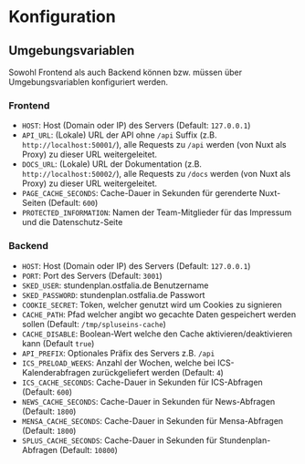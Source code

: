 # Konfiguration

## Umgebungsvariablen

Sowohl Frontend als auch Backend können bzw. müssen über Umgebungsvariablen konfiguriert werden.

### Frontend

- `HOST`: Host (Domain oder IP) des Servers (Default: `127.0.0.1`)
- `API_URL`: (Lokale) URL der API ohne `/api` Suffix (z.B. `http://localhost:50001/`), alle Requests zu `/api` werden (von Nuxt als Proxy) zu dieser URL weitergeleitet.
- `DOCS_URL`: (Lokale) URL der Dokumentation (z.B. `http://localhost:50002/`), alle Requests zu `/docs` werden (von Nuxt als Proxy) zu dieser URL weitergeleitet.
- `PAGE_CACHE_SECONDS`: Cache-Dauer in Sekunden für gerenderte Nuxt-Seiten (Default: `600`)
- `PROTECTED_INFORMATION`: Namen der Team-Mitglieder für das Impressum und die Datenschutz-Seite

### Backend

- `HOST`: Host (Domain oder IP) des Servers (Default: `127.0.0.1`)
- `PORT`: Port des Servers (Default: `3001`)
- `SKED_USER`: stundenplan.ostfalia.de Benutzername
- `SKED_PASSWORD`: stundenplan.ostfalia.de Passwort
- `COOKIE_SECRET`: Token, welcher genutzt wird um Cookies zu signieren
- `CACHE_PATH`: Pfad welcher angibt wo gecachte Daten gespeichert werden sollen (Default: `/tmp/spluseins-cache`)
- `CACHE_DISABLE`: Boolean-Wert welche den Cache aktivieren/deaktivieren kann (Default `true`)
- `API_PREFIX`: Optionales Präfix des Servers z.B. `/api`
- `ICS_PRELOAD_WEEKS`: Anzahl der Wochen, welche bei ICS-Kalenderabfragen zurückgeliefert werden (Default: `4`)
- `ICS_CACHE_SECONDS`: Cache-Dauer in Sekunden für ICS-Abfragen (Default: `600`)
- `NEWS_CACHE_SECONDS`: Cache-Dauer in Sekunden für News-Abfragen (Default: `1800`)
- `MENSA_CACHE_SECONDS`: Cache-Dauer in Sekunden für Mensa-Abfragen (Default: `1800`)
- `SPLUS_CACHE_SECONDS`: Cache-Dauer in Sekunden für Stundenplan-Abfragen (Default: `10800`)
